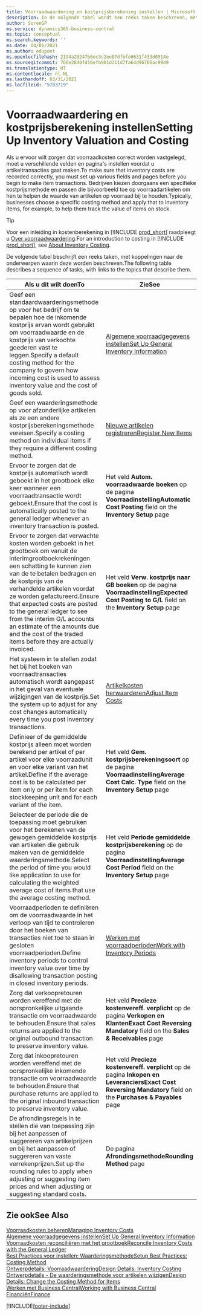 ```yaml
---
title: Voorraadwaardering en kostprijsberekening instellen | Microsoft Docs
description: In de volgende tabel wordt een reeks taken beschreven, met koppelingen naar de beschrijvende onderwerpen.
author: SorenGP
ms.service: dynamics365-business-central
ms.topic: conceptual
ms.search.keywords: ''
ms.date: 04/01/2021
ms.author: edupont
ms.openlocfilehash: 2194a29247b6ec3c2ee87dfbfe6631f433d0514e
ms.sourcegitcommit: 766e2840fd16efb901d211d7fa64d96766ac99d9
ms.translationtype: HT
ms.contentlocale: nl-NL
ms.lasthandoff: 03/31/2021
ms.locfileid: "5783719"
---
```

# <a name="setting-up-inventory-valuation-and-costing"></a><span data-ttu-id="9f7d5-103">Voorraadwaardering en kostprijsberekening instellen</span><span class="sxs-lookup"><span data-stu-id="9f7d5-103">Setting Up Inventory Valuation and Costing</span></span>

<span data-ttu-id="9f7d5-104">Als u ervoor wilt zorgen dat voorraadkosten correct worden vastgelegd, moet u verschillende velden en pagina's instellen voordat u artikeltransacties gaat maken.</span><span class="sxs-lookup"><span data-stu-id="9f7d5-104">To make sure that inventory costs are recorded correctly, you must set up various fields and pages before you begin to make item transactions.</span></span> <span data-ttu-id="9f7d5-105">Bedrijven kiezen doorgaans een specifieke kostprijsmethode en passen die bijvoorbeeld toe op voorraadartikelen om hen te helpen de waarde van artikelen op voorraad bij te houden.</span><span class="sxs-lookup"><span data-stu-id="9f7d5-105">Typically, businesses choose a specific costing method and apply that to inventory items, for example, to help them track the value of items on stock.</span></span>  

> [!TIP]
> <span data-ttu-id="9f7d5-106">Voor een inleiding in kostenberekening in [!INCLUDE [prod_short](includes/prod_short.md)] raadpleegt u [Over voorraadwaardering](finance-learn-about-costing.md).</span><span class="sxs-lookup"><span data-stu-id="9f7d5-106">For an introduction to costing in [!INCLUDE [prod_short](includes/prod_short.md)], see [About Inventory Costing](finance-learn-about-costing.md).</span></span>

<span data-ttu-id="9f7d5-107">De volgende tabel beschrijft een reeks taken, met koppelingen naar de onderwerpen waarin deze worden beschreven.</span><span class="sxs-lookup"><span data-stu-id="9f7d5-107">The following table describes a sequence of tasks, with links to the topics that describe them.</span></span>

|<span data-ttu-id="9f7d5-108">**Als u dit wilt doen**</span><span class="sxs-lookup"><span data-stu-id="9f7d5-108">**To**</span></span>|<span data-ttu-id="9f7d5-109">**Zie**</span><span class="sxs-lookup"><span data-stu-id="9f7d5-109">**See**</span></span>|  
|------------|-------------|
|<span data-ttu-id="9f7d5-110">Geef een standaardwaarderingsmethode op voor het bedrijf om te bepalen hoe de inkomende kostprijs ervan wordt gebruikt om voorraadwaarde en de kostprijs van verkochte goederen vast te leggen.</span><span class="sxs-lookup"><span data-stu-id="9f7d5-110">Specify a default costing method for the company to govern how incoming cost is used to assess inventory value and the cost of goods sold.</span></span>|[<span data-ttu-id="9f7d5-111">Algemene voorraadgegevens instellen</span><span class="sxs-lookup"><span data-stu-id="9f7d5-111">Set Up General Inventory Information</span></span>](inventory-how-setup-general.md)|  
|<span data-ttu-id="9f7d5-112">Geef een waarderingsmethode op voor afzonderlijke artikelen als ze een andere kostprijsberekeningsmethode vereisen.</span><span class="sxs-lookup"><span data-stu-id="9f7d5-112">Specify a costing method on individual items if they require a different costing method.</span></span>|[<span data-ttu-id="9f7d5-113">Nieuwe artikelen registreren</span><span class="sxs-lookup"><span data-stu-id="9f7d5-113">Register New Items</span></span>](inventory-how-register-new-items.md)|  
|<span data-ttu-id="9f7d5-114">Ervoor te zorgen dat de kostprijs automatisch wordt geboekt in het grootboek elke keer wanneer een voorraadtransactie wordt geboekt.</span><span class="sxs-lookup"><span data-stu-id="9f7d5-114">Ensure that the cost is automatically posted to the general ledger whenever an inventory transaction is posted.</span></span>|<span data-ttu-id="9f7d5-115">Het veld **Autom. voorraadwaarde boeken** op de pagina **Voorraadinstelling**</span><span class="sxs-lookup"><span data-stu-id="9f7d5-115">**Automatic Cost Posting** field on the **Inventory Setup** page</span></span>|  
|<span data-ttu-id="9f7d5-116">Ervoor te zorgen dat verwachte kosten worden geboekt in het grootboek om vanuit de interimgrootboekrekeningen een schatting te kunnen zien van de te betalen bedragen en de kostprijs van de verhandelde artikelen voordat ze worden gefactureerd.</span><span class="sxs-lookup"><span data-stu-id="9f7d5-116">Ensure that expected costs are posted to the general ledger to see from the interim G/L accounts an estimate of the amounts due and the cost of the traded items before they are actually invoiced.</span></span>|<span data-ttu-id="9f7d5-117">Het veld **Verw. kostprijs naar GB boeken** op de pagina **Voorraadinstelling**</span><span class="sxs-lookup"><span data-stu-id="9f7d5-117">**Expected Cost Posting to G/L** field on the **Inventory Setup** page</span></span>|  
|<span data-ttu-id="9f7d5-118">Het systeem in te stellen zodat het bij het boeken van voorraadtransacties automatisch wordt aangepast in het geval van eventuele wijzigingen van de kostprijs.</span><span class="sxs-lookup"><span data-stu-id="9f7d5-118">Set the system up to adjust for any cost changes automatically every time you post inventory transactions.</span></span>|[<span data-ttu-id="9f7d5-119">Artikelkosten herwaarderen</span><span class="sxs-lookup"><span data-stu-id="9f7d5-119">Adjust Item Costs</span></span>](inventory-how-adjust-item-costs.md)|  
|<span data-ttu-id="9f7d5-120">Definieer of de gemiddelde kostprijs alleen moet worden berekend per artikel of per artikel voor elke voorraadunit en voor elke variant van het artikel.</span><span class="sxs-lookup"><span data-stu-id="9f7d5-120">Define if the average cost is to be calculated per item only or per item for each stockkeeping unit and for each variant of the item.</span></span>|<span data-ttu-id="9f7d5-121">Het veld **Gem. kostprijsberekeningsoort** op de pagina **Voorraadinstelling**</span><span class="sxs-lookup"><span data-stu-id="9f7d5-121">**Average Cost Calc. Type** field on the **Inventory Setup** page</span></span>|  
|<span data-ttu-id="9f7d5-122">Selecteer de periode die de toepassing moet gebruiken voor het berekenen van de gewogen gemiddelde kostprijs van artikelen die gebruik maken van de gemiddelde waarderingsmethode.</span><span class="sxs-lookup"><span data-stu-id="9f7d5-122">Select the period of time you would like application to use for calculating the weighted average cost of items that use the average costing method.</span></span>|<span data-ttu-id="9f7d5-123">Het veld **Periode gemiddelde kostprijsberekening** op de pagina **Voorraadinstelling**</span><span class="sxs-lookup"><span data-stu-id="9f7d5-123">**Average Cost Period** field on the **Inventory Setup** page</span></span>|  
|<span data-ttu-id="9f7d5-124">Voorraadperioden te definiëren om de voorraadwaarde in het verloop van tijd te controleren door het boeken van transacties niet toe te staan in gesloten voorraadperioden.</span><span class="sxs-lookup"><span data-stu-id="9f7d5-124">Define inventory periods to control inventory value over time by disallowing transaction posting in closed inventory periods.</span></span>|[<span data-ttu-id="9f7d5-125">Werken met voorraadperioden</span><span class="sxs-lookup"><span data-stu-id="9f7d5-125">Work with Inventory Periods</span></span>](finance-how-to-work-with-inventory-periods.md)|  
|<span data-ttu-id="9f7d5-126">Zorg dat verkoopretouren worden vereffend met de oorspronkelijke uitgaande transactie om voorraadwaarde te behouden.</span><span class="sxs-lookup"><span data-stu-id="9f7d5-126">Ensure that sales returns are applied to the original outbound transaction to preserve inventory value.</span></span>|<span data-ttu-id="9f7d5-127">Het veld **Precieze kostenvereff. verplicht** op de pagina **Verkopen en Klanten**</span><span class="sxs-lookup"><span data-stu-id="9f7d5-127">**Exact Cost Reversing Mandatory** field on the **Sales & Receivables** page</span></span>|  
|<span data-ttu-id="9f7d5-128">Zorg dat inkoopretouren worden vereffend met de oorspronkelijke inkomende transactie om voorraadwaarde te behouden.</span><span class="sxs-lookup"><span data-stu-id="9f7d5-128">Ensure that purchase returns are applied to the original inbound transaction to preserve inventory value.</span></span>|<span data-ttu-id="9f7d5-129">Het veld **Precieze kostenvereff. verplicht** op de pagina **Inkopen en Leveranciers**</span><span class="sxs-lookup"><span data-stu-id="9f7d5-129">**Exact Cost Reversing Mandatory** field on the **Purchases & Payables** page</span></span>|
|<span data-ttu-id="9f7d5-130">De afrondingsregels in te stellen die van toepassing zijn bij het aanpassen of suggereren van artikelprijzen en bij het aanpassen of suggereren van vaste verrekenprijzen.</span><span class="sxs-lookup"><span data-stu-id="9f7d5-130">Set up the rounding rules to apply when adjusting or suggesting item prices and when adjusting or suggesting standard costs.</span></span>|<span data-ttu-id="9f7d5-131">De pagina **Afrondingsmethode**</span><span class="sxs-lookup"><span data-stu-id="9f7d5-131">**Rounding Method** page</span></span>|  

## <a name="see-also"></a><span data-ttu-id="9f7d5-132">Zie ook</span><span class="sxs-lookup"><span data-stu-id="9f7d5-132">See Also</span></span>

[<span data-ttu-id="9f7d5-133">Voorraadkosten beheren</span><span class="sxs-lookup"><span data-stu-id="9f7d5-133">Managing Inventory Costs</span></span>](finance-manage-inventory-costs.md)  
[<span data-ttu-id="9f7d5-134">Algemene voorraadgegevens instellen</span><span class="sxs-lookup"><span data-stu-id="9f7d5-134">Set Up General Inventory Information</span></span>](inventory-how-setup-general.md)  
[<span data-ttu-id="9f7d5-135">Voorraadkosten reconciliëren met het grootboek</span><span class="sxs-lookup"><span data-stu-id="9f7d5-135">Reconcile Inventory Costs with the General Ledger</span></span>](finance-how-to-post-inventory-costs-to-the-general-ledger.md)  
[<span data-ttu-id="9f7d5-136">Best Practices voor instellen: Waarderingsmethode</span><span class="sxs-lookup"><span data-stu-id="9f7d5-136">Setup Best Practices: Costing Method</span></span>](setup-best-practices-costing-method.md)  
[<span data-ttu-id="9f7d5-137">Ontwerpdetails: Voorraadwaardering</span><span class="sxs-lookup"><span data-stu-id="9f7d5-137">Design Details: Inventory Costing</span></span>](design-details-inventory-costing.md)  
[<span data-ttu-id="9f7d5-138">Ontwerpdetails - De waarderingsmethode voor artikelen wijzigen</span><span class="sxs-lookup"><span data-stu-id="9f7d5-138">Design Details: Change the Costing Method for Items</span></span>](design-details-changing-costing-methods.md)  
[<span data-ttu-id="9f7d5-139">Werken met Business Central</span><span class="sxs-lookup"><span data-stu-id="9f7d5-139">Working with Business Central</span></span>](ui-work-product.md)  
[<span data-ttu-id="9f7d5-140">Financiën</span><span class="sxs-lookup"><span data-stu-id="9f7d5-140">Finance</span></span>](finance.md)  


[!INCLUDE[footer-include](includes/footer-banner.md)]